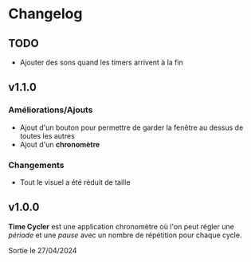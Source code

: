 # Changelog

## TODO

-   Ajouter des sons quand les timers arrivent à la fin

## v1.1.0

### Améliorations/Ajouts

-   Ajout d'un bouton pour permettre de garder la fenêtre au dessus de toutes les autres
-   Ajout d'un **chronomètre**

### Changements

-   Tout le visuel a été réduit de taille

## v1.0.0

**Time Cycler** est une application chronomètre où l'on peut régler une _période_ et une _pause_ avec un nombre de répétition pour chaque cycle.

Sortie le 27/04/2024
